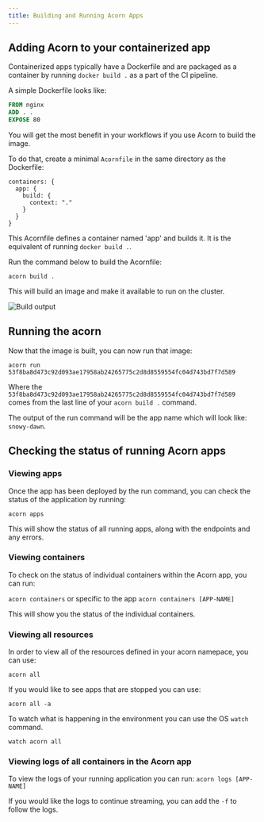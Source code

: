 ```yaml
---
title: Building and Running Acorn Apps
---
```


## Adding Acorn to your containerized app

Containerized apps typically have a Dockerfile and are packaged as a container by running `docker build .`  as a part of the CI pipeline.

A simple Dockerfile looks like:

```dockerfile
FROM nginx
ADD . .
EXPOSE 80
```

You will get the most benefit in your workflows if you use Acorn to build the image.

To do that, create a minimal `Acornfile` in the same directory as the Dockerfile:

```cue
containers: {
  app: {
    build: {
      context: "."
    }
  }
}
```

This Acornfile defines a container named 'app' and builds it. It is the equivalent of running `docker build .`.

Run the command below to build the Acornfile:

`acorn build .`

This will build an image and make it available to run on the cluster.

![Build output](/img/build_output.png)

## Running the acorn

Now that the image is built, you can now run that image:

`acorn run 53f8ba8d473c92d093ae17958ab24265775c2d8d8559554fc04d743bd7f7d589`

Where the `53f8ba8d473c92d093ae17958ab24265775c2d8d8559554fc04d743bd7f7d589` comes from the last line of your `acorn build .` command.

The output of the run command will be the app name which will look like: `snowy-dawn`.

## Checking the status of running Acorn apps

### Viewing apps

Once the app has been deployed by the run command, you can check the status of the application by running:

`acorn apps`

This will show the status of all running apps, along with the endpoints and any errors.

### Viewing containers

To check on the status of individual containers within the Acorn app, you can run:

`acorn containers` or specific to the app `acorn containers [APP-NAME]`

This will show you the status of the individual containers.

### Viewing all resources

In order to view all of the resources defined in your acorn namepace, you can use:

`acorn all`

If you would like to see apps that are stopped you can use:

`acorn all -a`

To watch what is happening in the environment you can use the OS `watch` command.

`watch acorn all`

### Viewing logs of all containers in the Acorn app

To view the logs of your running application you can run:
`acorn logs [APP-NAME]`

If you would like the logs to continue streaming, you can add the `-f` to follow the logs.
